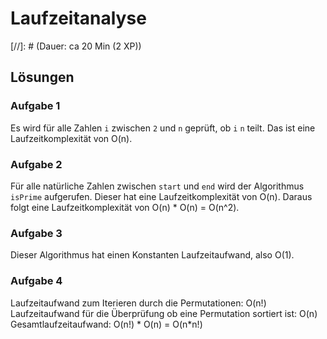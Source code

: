 # Laufzeitanalyse

[//]: # (Dauer: ca 20 Min (2 XP))

## Lösungen

### Aufgabe 1

 Es wird für alle Zahlen `i` zwischen `2` und `n` geprüft, ob `i` `n` teilt.
 Das ist eine Laufzeitkomplexität von O(n).

### Aufgabe 2

Für alle natürliche Zahlen zwischen `start` und `end`
wird der Algorithmus `isPrime` aufgerufen. Dieser hat eine Laufzeitkomplexität
von O(n). Daraus folgt eine Laufzeitkomplexität von O(n) * O(n) = O(n^2).

### Aufgabe 3

Dieser Algorithmus hat einen Konstanten Laufzeitaufwand,
also O(1).

### Aufgabe 4

Laufzeitaufwand zum Iterieren durch die Permutationen: O(n!)
Laufzeitaufwand für die Überprüfung ob eine Permutation sortiert ist: O(n)
Gesamtlaufzeitaufwand: O(n!) * O(n) = O(n*n!)
